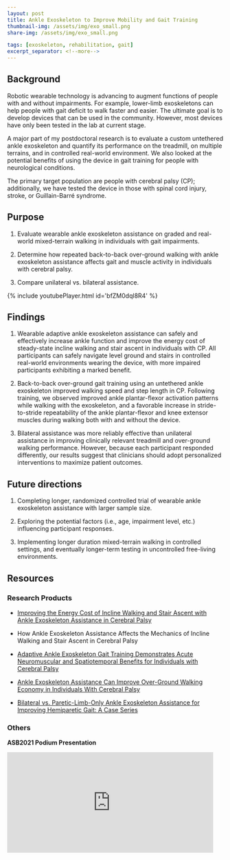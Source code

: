```yaml
---
layout: post
title: Ankle Exoskeleton to Improve Mobility and Gait Training
thumbnail-img: /assets/img/exo_small.png
share-img: /assets/img/exo_small.png

tags: [exoskeleton, rehabilitation, gait]
excerpt_separator: <!--more-->
---
```




## Background

Robotic wearable technology is advancing to augment functions of people with and without impairments. For example, lower-limb exoskeletons can help people with gait deficit to walk faster and easier. The ultimate goal is to develop devices that can be used in the community. However, most devices have only been tested in the lab at current stage.

A major part of my postdoctoral research is to evaluate a custom untethered ankle exoskeleton and quantify its performance on the treadmill, on multiple terrains, and in controlled real-world environment. We also looked at the potential benefits of using the device in gait training for people with neurological conditions.

<!--more-->

The primary target population are people with cerebral palsy (CP); additionally, we have tested the device in those with spinal cord injury, stroke, or Guillain-Barré syndrome.

## Purpose
1) Evaluate wearable ankle exoskeleton assistance on graded and real-world mixed-terrain walking in individuals with gait impairments.

2) Determine how repeated back-to-back over-ground walking with ankle exoskeleton assistance affects gait and muscle activity in individuals with cerebral palsy.

3) Compare unilateral vs. bilateral assistance.

{% include youtubePlayer.html id='bfZM0dql8R4' %}


## Findings

1. Wearable adaptive ankle exoskeleton assistance can safely and effectively increase ankle function and improve the energy cost of steady-state incline walking and stair ascent in individuals with CP. All participants can safely navigate level ground and stairs in controlled real-world environments wearing the device, with more impaired participants exhibiting a marked benefit.

2. Back-to-back over-ground gait training using an untethered ankle exoskeleton improved walking speed and step length in CP. Following training, we observed improved ankle plantar-flexor activation patterns while walking with the exoskeleton, and a favorable increase in stride-to-stride repeatability of the ankle plantar-flexor and knee extensor muscles during walking both with and without the device.

3. Bilateral assistance was more reliably effective than unilateral assistance in improving clinically relevant treadmill and over-ground walking performance. However, because each participant responded differently, our results suggest that clinicians should adopt personalized interventions to maximize patient outcomes. 

## Future directions

1.	Completing longer, randomized controlled trial of wearable ankle exoskeleton assistance with larger sample size.

2.	Exploring the potential factors (i.e., age, impairment level, etc.) influencing participant responses.

3.	Implementing longer duration mixed-terrain walking in controlled settings, and eventually longer-term testing in uncontrolled free-living environments. 


## Resources

### Research Products
- [Improving the Energy Cost of Incline Walking and Stair Ascent with Ankle Exoskeleton Assistance in Cerebral Palsy](https://drive.google.com/file/d/1uGwKAfJFnProkGlR7543lYSeh9-C9i47/view?usp=sharing)

- How Ankle Exoskeleton Assistance Affects the Mechanics of Incline Walking and Stair Ascent in Cerebral Palsy

- [Adaptive Ankle Exoskeleton Gait Training Demonstrates Acute Neuromuscular and Spatiotemporal Benefits for Individuals with Cerebral Palsy](https://drive.google.com/file/d/1eXigMNTdMOHbyOg6BE7nQpmf-Zk2a7hJ/view?usp=sharing)

- [Ankle Exoskeleton Assistance Can Improve Over-Ground Walking Economy in Individuals With Cerebral Palsy](https://drive.google.com/file/d/1eXigMNTdMOHbyOg6BE7nQpmf-Zk2a7hJ/view?usp=sharing)

- [Bilateral vs. Paretic-Limb-Only Ankle Exoskeleton Assistance for Improving Hemiparetic Gait: A Case Series](https://drive.google.com/file/d/16oBCtTB7lalpI6GlZ-P5ESbcozhxtkNI/view?usp=sharing)


### Others
**ASB2021 Podium Presentation**
<!-- <div class="row">
<div class="col-xs-12">
<div class="embed-container">
<iframe src="https://docs.google.com/presentation/d/e/2PACX-1vStirwXafXTNXDYvTT5RI0Me_fDA_7iHyKXng8MGO7HpPMhC0Z0ntoiKN05D99I_jFFQwt4jpCAmPKB/pub?start=false&loop=false&delayms=3000" frameborder="0" width="960" height="569" allowfullscreen="true" mozallowfullscreen="true" webkitallowfullscreen="true"></iframe>
</div>
</div>
</div> -->

<iframe src="https://docs.google.com/presentation/d/e/2PACX-1vSgh2Vxp4vuvzDO6yj9k8smq1pnbjHtyf45reVUP_cd2Qxyzus3eopKK-0Fc92hh2XEoOuCRP5zSngW/embed?start=false&loop=false&delayms=3000" frameborder="0" width="480" height="234" allowfullscreen="true" mozallowfullscreen="true" webkitallowfullscreen="true"></iframe>


